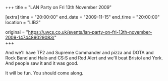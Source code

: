 +++
title = "LAN Party on Fri 13th November 2009"

[extra]
time = "20:00:00"
end_date = "2009-11-15"
end_time = "20:00:00"
location = "LIB2"

original = "https://uwcs.co.uk/events/lan-party-on-fri-13th-november-2009-1474489029083/"    
+++

And we'll have TF2 and Supreme Commander and pizza and DOTA and Rock Band and Halo and CS:S and Red Alert and we'll beat Bristol and York. And people saw it and it was good.

It will be fun. You should come along.

